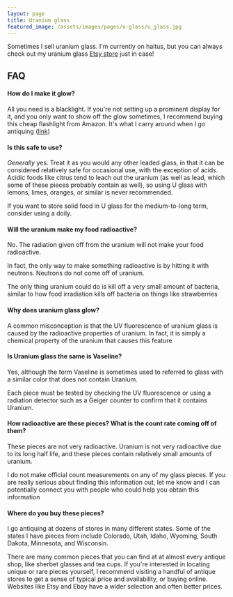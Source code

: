 ```yaml
---
layout: page
title: Uranium glass
featured_image: /assets/images/pages/u-glass/u_glass.jpg
---
```


Sometimes I sell uranium glass. I'm currently on haitus, but you can always check out my uranium glass
[Etsy store](https://www.etsy.com/shop/NuclearKatie?ref=seller-platform-mcnav) just in case!

## FAQ

#### How do I make it glow?
All you need is a blacklight. If you're not setting up a prominent display for it, and you only want to show off the glow sometimes, I recommend buying this cheap flashlight from Amazon. It's what I carry around when I go antiquing ([link](https://smile.amazon.com/gp/product/B06XF3V8DH/ref=oh_aui_detailpage_o07_s00?ie=UTF8&psc=1))

#### Is this safe to use?
*Generally* yes. Treat it as you would any other leaded glass, in that it can be considered relatively safe for occasional use, with the exception of acids. Acidic foods like citrus tend to leach out the uranium (as well as lead, which some of these pieces probably contain as well), so using U glass with lemons, limes, oranges, or similar is never recommended.

If you want to store solid food in U glass for the medium-to-long term, consider using a doily.

#### Will the uranium make my food radioactive?
No. The radiation given off from the uranium will not make your food radioactive.

In fact, the only way to make something radioactive is by hitting it with neutrons. Neutrons do not come off of uranium.

The only thing uranium could do is kill off a very small amount of bacteria, similar to how food irradiation kills off bacteria on things like strawberries

#### Why does uranium glass glow?
A common misconception is that the UV fluorescence of uranium glass is caused by the radioactive properties of uranium. In fact, it is simply a chemical property of the uranium that causes this feature

#### Is Uranium glass the same is Vaseline?
Yes, although the term Vaseline is sometimes used to referred to glass with a similar color that does not contain Uranium.

Each piece must be tested by checking the UV fluorescence or using a radiation detector such as a Geiger counter to confirm that it contains Uranium.

#### How radioactive are these pieces? What is the count rate coming off of them?
These pieces are not very radioactive. Uranium is not very radioactive due to its long half life, and these pieces contain relatively small amounts of uranium.

I do not make official count measurements on any of my glass pieces. If you are really serious about finding this information out, let me know and I can potentially connect you with people who could help you obtain this information

#### Where do you buy these pieces?
I go antiquing at dozens of stores in many different states. Some of the states I have pieces from include Colorado, Utah, Idaho, Wyoming, South Dakota, Minnesota, and Wisconsin. 

There are many common pieces that you can find at at almost every antique shop, like sherbet glasses and tea cups. If you're interested in locating unique or rare pieces yourself, I recommend visiting a handful of antique stores to get a sense of typical price and availability, or buying online. Websites like Etsy and Ebay have a wider selection and often better prices.